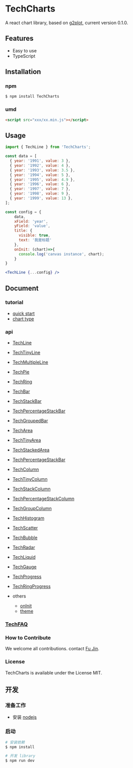 # TechCharts

A react chart library, based on [g2plot](https://antv-g2plot.gitee.io/zh), current version 0.1.0.

## Features

- Easy to use
- TypeScript

## Installation

### npm

```sh
$ npm install TechCharts
```

### umd

```html
<script src="xxx/xx.min.js"></script>
```

## Usage

```jsx
import { TechLine } from 'TechCharts';

const data = [
  { year: '1991', value: 3 },
  { year: '1992', value: 4 },
  { year: '1993', value: 3.5 },
  { year: '1994', value: 5 },
  { year: '1995', value: 4.9 },
  { year: '1996', value: 6 },
  { year: '1997', value: 7 },
  { year: '1998', value: 9 },
  { year: '1999', value: 13 },
];

const config = {
    data,
    xField: 'year',
    yField: 'value',
    title: {
      visible: true,
      text: '我是标题'
    },
    onInit: (chart)=>{
      console.log('canvas instance', chart);
    }
}

<TechLine {...config} />
```

## Document

### tutorial

- [quick start]()
- [chart type]()

### api

- [TechLine]()
- [TechTinyLine]()
- [TechMultipleLine]()
- [TechPie]()
- [TechRing]()
- [TechBar]()
- [TechStackBar]()
- [TechPercentageStackBar]()
- [TechGroupedBar]()
- [TechArea]()
- [TechTinyArea]()
- [TechStackedArea]()
- [TechPercentageStackBar]()
- [TechColumn]()
- [TechTinyColumn]()
- [TechStackColumn]()
- [TechPercentageStackColumn]()
- [TechGroupColumn]()
- [TechHistogram]()
- [TechScatter]()
- [TechBubble]()
- [TechRadar]()
- [TechLiquid]()
- [TechGauge]()
- [TechProgress]()
- [TechRingProgress]()

- others
  - [onInit]()
  - [theme]()

### [TechFAQ](http://gitlab.alipay-inc.com/tech-ui/tech-chart/issues)

### How to Contribute

We welcome all contributions. contact [Fu Jin](https://yuque.antfin-inc.com/liufu.lf).

### License

TechCharts is available under the License MIT.

## 开发

### 准备工作

- 安装 [nodejs](https://nodejs.org/en/)

### 启动

```bash
# 安装依赖
$ npm install

# 开发 library
$ npm run dev
```
